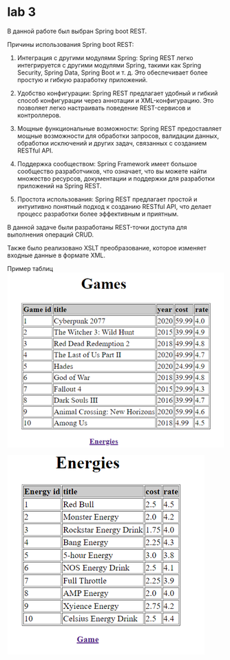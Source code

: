 lab 3
=

В данной работе был выбран Spring boot REST.

Причины использования Spring boot REST:

1. Интеграция с другими модулями Spring: Spring REST легко интегрируется с другими модулями Spring, такими как Spring Security, Spring Data, Spring Boot и т. д. Это обеспечивает более простую и гибкую разработку приложений.

2. Удобство конфигурации: Spring REST предлагает удобный и гибкий способ конфигурации через аннотации и XML-конфигурацию. Это позволяет легко настраивать поведение REST-сервисов и контроллеров.

3. Мощные функциональные возможности: Spring REST предоставляет мощные возможности для обработки запросов, валидации данных, обработки исключений и других задач, связанных с созданием RESTful API.

4. Поддержка сообществом: Spring Framework имеет большое сообщество разработчиков, что означает, что вы можете найти множество ресурсов, документации и поддержки для разработки приложений на Spring REST.

5. Простота использования: Spring REST предлагает простой и интуитивно понятный подход к созданию RESTful API, что делает процесс разработки более эффективным и приятным.

В данной задаче были разработаны REST-точки доступа для выполнения операций CRUD.

Также было реализовано XSLT преобразование, которое изменяет входные данные в формате XML.

Пример таблиц
![img1.png](src%2Fmain%2Fresources%2Fpictures%2Fimg1.png)

![img2.png](src%2Fmain%2Fresources%2Fpictures%2Fimg2.png)